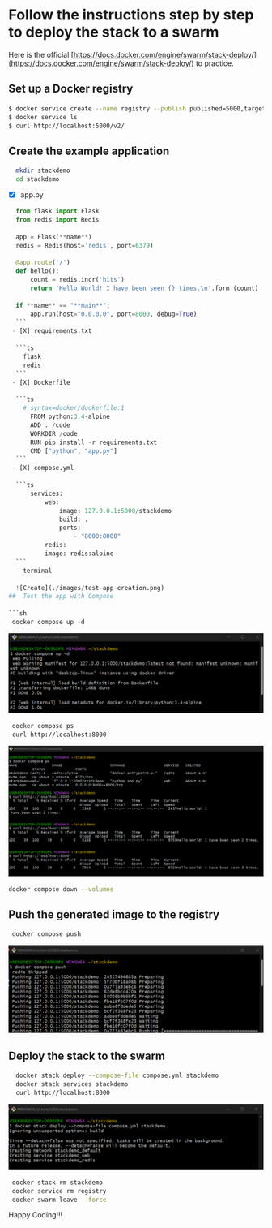 # **Follow the instructions step by step to deploy the stack to a swarm**

Here is the official [https://docs.docker.com/engine/swarm/stack-deploy/](https://docs.docker.com/engine/swarm/stack-deploy/) to practice.


## Set up a Docker registry

  ```sh
  $ docker service create --name registry --publish published=5000,target=5000 registry:2
  $ docker service ls
  $ curl http://localhost:5000/v2/
  ```
## Create the example application

  ```sh
    mkdir stackdemo
    cd stackdemo
  ```

   - [X] app.py

  ```py
    from flask import Flask
    from redis import Redis

    app = Flask(**name**)
    redis = Redis(host='redis', port=6379)

    @app.route('/')
    def hello():
        count = redis.incr('hits')
        return 'Hello World! I have been seen {} times.\n'.form (count)

    if **name** == "**main**":
        app.run(host="0.0.0.0", port=8000, debug=True)
    ```
   - [X] requirements.txt

    ```ts
      flask
      redis
    ```
   - [X] Dockerfile

    ```ts
      # syntax=docker/dockerfile:1
        FROM python:3.4-alpine
        ADD . /code
        WORKDIR /code
        RUN pip install -r requirements.txt
        CMD ["python", "app.py"]
    ```
   - [X] compose.yml

    ```ts
        services:
            web:
                image: 127.0.0.1:5000/stackdemo
                build: .
                ports:
                    - "8000:8000"
            redis:
            image: redis:alpine
    ```
    - terminal 
   
    ![Create](./images/test-app-creation.png)
##  Test the app with Compose

  ```sh
   docker compose up -d
  ```
  ![Run](./images/test%20app%20with%20compose.png)
  ```sh
   docker compose ps
   curl http://localhost:8000
  ```
  ![Run](./images/run%20app.png)

  ```sh
  docker compose down --volumes
  ```

## Push the generated image to the registry

  ```ts
   docker compose push
  ```
![Push](./images/push%20image.png)
## Deploy the stack to the swarm

  ```sh
    docker stack deploy --compose-file compose.yml stackdemo
    docker stack services stackdemo
    curl http://localhost:8000
  ```
  ![Deploy](./images/deploy%20swarm.png)

  ```sh
   docker stack rm stackdemo
   docker service rm registry
   docker swarm leave --force
  ```
Happy Coding!!!

